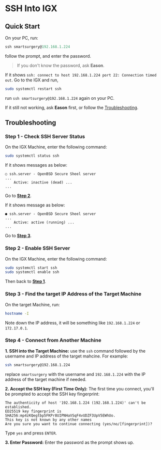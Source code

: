 # SSH Into IGX
## Quick Start
On your PC, run:
```powershell
ssh smartsurgery@192.168.1.224
```
follow the prompt, and enter the password.

>If you don't know the password, ask **Eason**.

If it shows `ssh: connect to host 192.168.1.224 port 22: Connection timed out`. Go to the IGX and run,
```bash
sudo systemctl restart ssh
```
run `ssh smartsurgery@192.168.1.224` again on your PC.

If it still not working, ask **Eason** first, or follow the [Troubleshooting](#troubleshooting).

## Troubleshooting
### Step 1 - Check SSH Server Status
On the IGX Machine, enter the following command:
```bash
sudo systemctl status ssh
```
If it shows messages as below:
```
○ ssh.server - OpenBSD Secure Sheel server
...
    Active: inactive (dead) ...
...
```
Go to [**Step 2**](#step-2---enable-ssh-server).

If it shows message as below:
```
● ssh.server - OpenBSD Secure Sheel server
...
    Active: active (running) ...
...
```
Go to [**Step 3**](#step-3---find-the-target-ip-address-of-the-target-machine).
### Step 2 - Enable SSH Server
On the IGX Machine, enter the following command:
```bash
sudo systemctl start ssh
sudo systemctl enable ssh
```
Then back to [**Step 1**](#step-1---check-ssh-server-status).

### Step 3 - Find the target IP Address of the Target Machine
On the target Machine, run:
```bash
hostname -I
```
Note down the IP address, it will be something like `192.168.1.224` or `172.17.0.1`.

### Step 4 - Connect from Another Machine
**1. SSH into the Target Machine:**
use the `ssh` command followed by the username and IP address of the target mahcine. For example:
```bash
ssh smartsurgery@192.168.1.224
```
replace `smartsurgery` with the username and `192.168.1.224` with the IP address of the target machine if needed.

**2. Accept the SSH key (First Time Only):**
The first time you connect, you'll be prompted to accept the SSH key fingerprint:
```
The authenticity of host '192.168.1.224 (192.168.1.224)' can't be established.
ED25519 key fingerprint is SHA256:mp4zKQegtbp5FKPr8UIPNHaVSqF4vUDZF3UpV5EWhUo.
This key is not known by any other names
Are you sure you want to continue connecting (yes/no/[fingerprint])?
```
Type `yes` and press `ENTER`.

**3. Enter Password:**
Enter the password as the prompt shows up.
